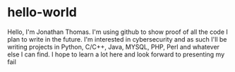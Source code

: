 # hello-world
Hello, I'm Jonathan Thomas. I'm using github to show proof of all the code I plan to write in the future. I'm interested in cybersecurity and as such I'll be writing projects in Python, C/C++, Java, MYSQL, PHP, Perl and whatever else I can find. I hope to learn a lot here and look forward to presenting my fail
